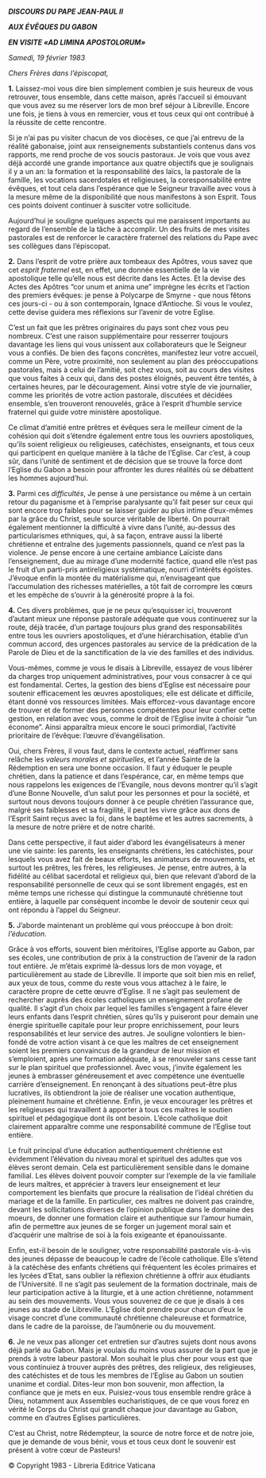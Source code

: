***DISCOURS DU PAPE JEAN-PAUL II***

***AUX ÉVÊQUES DU GABON***

***EN VISITE «AD LIMINA APOSTOLORUM»***

*Samedi, 19 février 1983*

*Chers Frères dans l’épiscopat,*

**1.** Laissez-moi vous dire bien simplement combien je suis heureux de vous retrouver, tous ensemble, dans cette maison, après l’accueil si émouvant que vous avez su me réserver lors de mon bref séjour à Libreville. Encore une fois, je tiens à vous en remercier, vous et tous ceux qui ont contribué à la réussite de cette rencontre.

Si je n’ai pas pu visiter chacun de vos diocèses, ce que j’ai entrevu de la réalité gabonaise, joint aux renseignements substantiels contenus dans vos rapports, me rend proche de vos soucis pastoraux. Je vois que vous avez déjà accordé une grande importance aux quatre objectifs que je soulignais il y a un an: la formation et la responsabilité des laïcs, la pastorale de la famille, les vocations sacerdotales et religieuses, la coresponsabilité entre évêques, et tout cela dans l’espérance que le Seigneur travaille avec vous à la mesure même de la disponibilité que nous manifestons à son Esprit. Tous ces points doivent continuer à susciter votre sollicitude.

Aujourd’hui je souligne quelques aspects qui me paraissent importants au regard de l’ensemble de la tâche à accomplir. Un des fruits de mes visites pastorales est de renforcer le caractère fraternel des relations du Pape avec ses collègues dans l’épiscopat.

**2.** Dans l’esprit de votre prière aux tombeaux des Apôtres, vous savez que cet *esprit fraternel* est, en effet, une donnée essentielle de la vie apostolique telle qu’elle nous est décrite dans les Actes. Et la devise des Actes des Apôtres “cor unum et anima une” imprègne les écrits et l’action des premiers évêques: je pense à Polycarpe de Smyrne - que nous fêtons ces jours-ci - ou à son contemporain, Ignace d’Antioche. Si vous le voulez, cette devise guidera mes réflexions sur l’avenir de votre Eglise.

C’est un fait que les prêtres originaires du pays sont chez vous peu nombreux. C’est une raison supplémentaire pour resserrer toujours davantage les liens qui vous unissent aux collaborateurs que le Seigneur vous a confiés. De bien des façons concrètes, manifestez leur votre accueil, comme un Père, votre proximité, non seulement au plan des préoccupations pastorales, mais à celui de l’amitié, soit chez vous, soit au cours des visites que vous faites à ceux qui, dans des postes éloignés, peuvent être tentés, à certaines heures, par le découragement. Ainsi votre style de vie journalier, comme les priorités de votre action pastorale, discutées et décidées ensemble, s’en trouveront renouvelés, grâce à l’esprit d’humble service fraternel qui guide votre ministère apostolique.

Ce climat d’amitié entre prêtres et évêques sera le meilleur ciment de la cohésion qui doit s’étendre également entre tous les ouvriers apostoliques, qu’ils soient religieux ou religieuses, catéchistes, enseignants, et tous ceux qui participent en quelque manière à la tâche de l’Eglise. Car c’est, à coup sûr, dans l’unité de sentiment et de décision que se trouve la force dont l’Eglise du Gabon a besoin pour affronter les dures réalités où se débattent les hommes aujourd’hui.

**3.** Parmi ces *difficultés*, Je pense à une persistance ou même à un certain retour du paganisme et à l’emprise paralysante qu’il fait peser sur ceux qui sont encore trop faibles pour se laisser guider au plus intime d’eux-mêmes par la grâce du Christ, seule source véritable de liberté. On pourrait également mentionner la difficulté à vivre dans l’unité, au-dessus des particularismes ethniques, qui, à sa façon, entrave aussi la liberté chrétienne et entraîne des jugements passionnels, quand ce n’est pas la violence. Je pense encore à une certaine ambiance Laïciste dans l’enseignement, due au mirage d’une modernité factice, quand elle n’est pas le fruit d’un parti-pris antireligieux systématique, nourri d’intérêts égoïstes. J’évoque enfin la montée du matérialisme qui, n’envisageant que l’accumulation des richesses matérielles, a tôt fait de corrompre les cœurs et les empêche de s’ouvrir à la générosité propre à la foi.

**4\.** Ces divers problèmes, que je ne peux qu’esquisser ici, trouveront d’autant mieux une réponse pastorale adéquate que vous continuerez sur la route, déjà tracée, d’un partage toujours plus grand des responsabilités entre tous les ouvriers apostoliques, et d’une hiérarchisation, établie d’un commun accord, des urgences pastorales au service de la prédication de la Parole de Dieu et de la sanctification de la vie des familles et des individus.

Vous-mêmes, comme je vous le disais à Libreville, essayez de vous libérer da charges trop uniquement administratives, pour vous consacrer à ce qui est fondamental. Certes, la gestion des biens d’Eglise est nécessaire pour soutenir efficacement les œuvres apostoliques; elle est délicate et difficile, étant donné vos ressources limitées. Mais efforcez-vous davantage encore de trouver et de former des personnes compétentes pour leur confier cette gestion, en relation avec vous, comme le droit de l’Eglise invite à choisir “un économe”. Ainsi apparaîtra mieux encore le souci primordial, l’activité prioritaire de l’évêque: l’œuvre d’évangélisation.

Oui, chers Frères, il vous faut, dans le contexte actuel, réaffirmer sans relâche les *valeurs morales et spirituelles*, et l’année Sainte de la Rédemption en sera une bonne occasion. Il faut y éduquer le peuple chrétien, dans la patience et dans l’espérance, car, en même temps que nous rappelons les exigences de l’Evangile, nous devons montrer qu’il s’agit d’une Bonne Nouvelle, d’un salut pour les personnes et pour la société, et surtout nous devons toujours donner à ce peuple chrétien l’assurance que, malgré ses faiblesses et sa fragilité, il peut les vivre grâce aux dons de l’Esprit Saint reçus avec la foi, dans le baptême et les autres sacrements, à la mesure de notre prière et de notre charité.

Dans cette perspective, il faut aider d’abord les évangélisateurs à mener une vie sainte: les parents, les enseignants chrétiens, les catéchistes, pour lesquels vous avez fait de beaux efforts, les animateurs de mouvements, et surtout les prêtres, les frères, les religieuses. Je pense, entre autres, à la fidélité au célibat sacerdotal et religieux qui, bien que relevant d’abord de la responsabilité personnelle de ceux qui se sont librement engagés, est en même temps une richesse qui distingue la communauté chrétienne tout entière, à laquelle par conséquent incombe le devoir de soutenir ceux qui ont répondu à l’appel du Seigneur.

**5.** J’aborde maintenant un problème qui vous préoccupe à bon droit: *l’éducation*.

Grâce à vos efforts, souvent bien méritoires, l’Eglise apporte au Gabon, par ses écoles, une contribution de prix à la construction de l’avenir de la radon tout entière. Je m’étais exprimé là-dessus lors de mon voyage, et particulièrement au stade de Libreville. Il importe que soit bien mis en relief, aux yeux de tous, comme du reste vous vous attachez à le faire, le caractère propre de cette œuvre d’Eglise. Il ne s’agit pas seulement de rechercher auprès des écoles catholiques un enseignement profane de qualité. Il s’agit d’un choix par lequel les familles s’engagent à faire élever leurs enfants dans l’esprit chrétien, sûres qu’ils y puiseront pour demain une énergie spirituelle capitale pour leur propre enrichissement, pour leurs responsabilités et leur service des autres. Je souligne volontiers le bien-fondé de votre action visant à ce que les maîtres de cet enseignement soient les premiers convaincus de la grandeur de leur mission et s’emploient, après une formation adéquate, à se renouveler sans cesse tant sur le plan spirituel que professionnel. Avec vous, j’invite également les jeunes à embrasser généreusement et avec compétence une éventuelle carrière d’enseignement. En renonçant à des situations peut-être plus lucratives, ils obtiendront la joie de réaliser une vocation authentique, pleinement humaine et chrétienne. Enfin, je veux encourager les prêtres et les religieuses qui travaillent à apporter à tous ces maîtres le soutien spirituel et pédagogique dont ils ont besoin. L’école catholique doit clairement apparaître comme une responsabilité commune de l’Eglise tout entière.

Le fruit principal d’une éducation authentiquement chrétienne est évidemment l’élévation du niveau moral et spirituel des adultes que vos élèves seront demain. Cela est particulièrement sensible dans le domaine familial. Les élèves doivent pouvoir compter sur l’exemple de la vie familiale de leurs maîtres, et apprécier à travers leur enseignement et leur comportement les bienfaits que procure la réalisation de l’idéal chrétien du mariage et de la famille. En particulier, ces maîtres ne doivent pas craindre, devant les sollicitations diverses de l’opinion publique dans le domaine des moeurs, de donner une formation claire et authentique sur l’amour humain, afin de permettre aux jeunes de se forger un jugement moral sain et d’acquérir une maîtrise de soi à la fois exigeante et épanouissante.

Enfin, est-il besoin de le souligner, votre responsabilité pastorale vis-à-vis des jeunes dépasse de beaucoup le cadre de l’école catholique. Elle s’étend à la catéchèse des enfants chrétiens qui fréquentent les écoles primaires et les lycées d’Etat, sans oublier la réflexion chrétienne à offrir aux étudiants de l’Université. Il ne s’agit pas seulement de la formation doctrinale, mais de leur participation active à la liturgie, et à une action chrétienne, notamment au sein des mouvements. Vous vous souvenez de ce que je disais à ces jeunes au stade de Libreville. L’Eglise doit prendre pour chacun d’eux le visage concret d’une communauté chrétienne chaleureuse et formatrice, dans le cadre de la paroisse, de l’aumônerie ou du mouvement.

**6.** Je ne veux pas allonger cet entretien sur d’autres sujets dont nous avons déjà parlé au Gabon. Mais je voulais du moins vous assurer de la part que je prends à votre labeur pastoral. Mon souhait le plus cher pour vous est que vous continuiez à trouver auprès des prêtres, des religieux, des religieuses, des catéchistes et de tous les membres de l’Eglise au Gabon un soutien unanime et cordial. Dites-leur mon bon souvenir, mon affection, la confiance que je mets en eux. Puisiez-vous tous ensemble rendre grâce à Dieu, notamment aux Assembles eucharistiques, de ce que vous forez en vérité le Corps du Christ qui grandit chaque jour davantage au Gabon, comme en d’autres Eglises particulières.

C’est au Christ, notre Rédempteur, la source de notre force et de notre joie, que je demande de vous bénir, vous et tous ceux dont le souvenir est présent à votre cœur de Pasteurs!

© Copyright 1983 - Libreria Editrice Vaticana